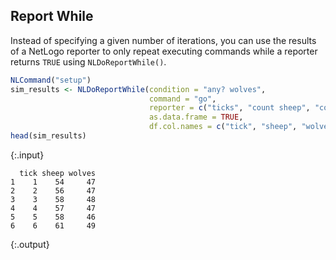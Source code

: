 ---
---

## Report While

Instead of specifying a given number of iterations, you can use the results of a NetLogo reporter to only repeat executing commands while a reporter returns `TRUE` using `NLDoReportWhile()`. 
  

~~~r
NLCommand("setup")
sim_results <- NLDoReportWhile(condition = "any? wolves", 
                               command = "go",
                               reporter = c("ticks", "count sheep", "count wolves"),
                               as.data.frame = TRUE,
                               df.col.names = c("tick", "sheep", "wolves"))
head(sim_results)
~~~
{:.input}
~~~
  tick sheep wolves
1    1    54     47
2    2    56     47
3    3    58     48
4    4    57     47
5    5    58     46
6    6    61     49
~~~
{:.output}
